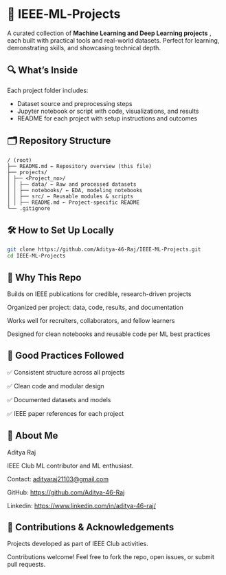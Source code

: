 # 🚀 IEEE‑ML‑Projects

A curated collection of **Machine Learning and Deep Learning projects** , each built with practical tools and real-world datasets. Perfect for learning, demonstrating skills, and showcasing technical depth.

## 🔍 What’s Inside

Each project folder includes: 
- Dataset source and preprocessing steps  
- Jupyter notebook or script with code, visualizations, and results  
- README for each project with setup instructions and outcomes  

## 🗂 Repository Structure
```
/ (root)
├── README.md ← Repository overview (this file)
├── projects/
│ ├── <Project_no>/
│ │ ├── data/ ← Raw and processed datasets
│ │ ├── notebooks/ ← EDA, modeling notebooks
│ │ ├── src/ ← Reusable modules & scripts
│ │ ├── README.md ← Project-specific README
└── .gitignore
```

## 🛠 How to Set Up Locally

```bash
git clone https://github.com/Aditya-46-Raj/IEEE-ML-Projects.git
cd IEEE-ML-Projects
```

## 📘 Why This Repo

Builds on IEEE publications for credible, research-driven projects

Organized per project: data, code, results, and documentation

Works well for recruiters, collaborators, and fellow learners

Designed for clean notebooks and reusable code per ML best practices

## 📌 Good Practices Followed

✅ Consistent structure across all projects

✅ Clean code and modular design

✅ Documented datasets and models

✅ IEEE paper references for each project

## 👤 About Me

Aditya Raj

IEEE Club ML contributor and ML enthusiast.

Contact: adityaraj21103@gmail.com

GitHub: https://github.com/Aditya-46-Raj

Linkedin: https://www.linkedin.com/in/aditya-46-raj/


## 🌟 Contributions & Acknowledgements

Projects developed as part of IEEE Club activities.

Contributions welcome! Feel free to fork the repo, open issues, or submit pull requests.
